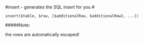 #insert - generates the SQL insert for you #

```
insert($table, $row, [$additionalRow, $additionalRow2, ...])

```
#####Note:

the rows are automatically escaped!
